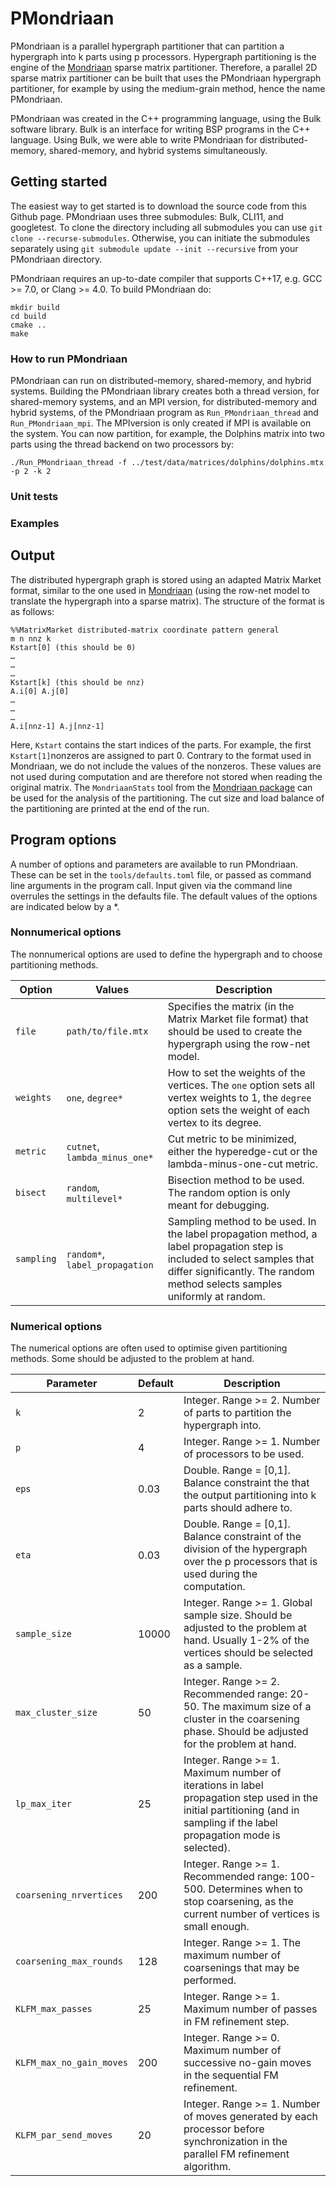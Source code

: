 # PMondriaan

PMondriaan is a parallel hypergraph partitioner that can partition a hypergraph into k parts using p processors. Hypergraph partitioning is the engine of the [Mondriaan](https://webspace.science.uu.nl/~bisse101/Mondriaan/Docs/USERS_GUIDE.html) sparse matrix partitioner. Therefore, a parallel 2D sparse matrix partitioner can be built that uses the PMondriaan hypergraph partitioner, for example by using the medium-grain method, hence the name PMondriaan.

PMondriaan was created in the C++ programming language, using the Bulk software library. Bulk is an interface for writing BSP programs in the C++ language. Using Bulk, we were able to write PMondriaan for distributed-memory, shared-memory, and hybrid systems simultaneously. 

## Getting started

The easiest way to get started is to download the source code from this Github page. PMondriaan uses three submodules: Bulk, CLI11, and googletest. To clone the directory including all submodules you can use `git clone --recurse-submodules`. Otherwise, you can initiate the submodules separately using `git submodule update --init --recursive` from your PMondriaan directory.

PMondriaan requires an up-to-date compiler that supports C++17, e.g. GCC >= 7.0, or Clang >= 4.0. To build PMondriaan do:

    mkdir build
    cd build
    cmake ..
    make

### How to run PMondriaan

PMondriaan can run on distributed-memory, shared-memory, and hybrid systems. Building the PMondriaan library creates both a thread version, for shared-memory systems, and an MPI version, for distributed-memory and hybrid systems, of the PMondriaan program as `Run_PMondriaan_thread` and `Run_PMondriaan_mpi`. The MPIversion is only created if MPI is available on the system. You can now partition, for example, the Dolphins matrix into two parts using the thread backend on two processors by:

    ./Run_PMondriaan_thread -f ../test/data/matrices/dolphins/dolphins.mtx -p 2 -k 2

### Unit tests
### Examples

## Output

The distributed hypergraph graph is stored using an adapted Matrix Market format, similar to the one used in [Mondriaan](https://webspace.science.uu.nl/~bisse101/Mondriaan/Docs/USERS_GUIDE.html) (using the row-net model to translate the hypergraph into a sparse matrix). The structure of the format is as follows:

```
%%MatrixMarket distributed-matrix coordinate pattern general
m n nnz k
Kstart[0] (this should be 0)
…
…
…
Kstart[k] (this should be nnz)
A.i[0] A.j[0]
…
…
…
A.i[nnz-1] A.j[nnz-1]
```
Here, `Kstart` contains the start indices of the parts. For example, the first `Kstart[1]`nonzeros are assigned to part 0.  Contrary to the format used in Mondriaan, we do not include the values of the nonzeros. These values are not used during computation and are therefore not stored when reading the original matrix.  The `MondriaanStats` tool from the [Mondriaan package](https://webspace.science.uu.nl/~bisse101/Mondriaan/Docs/USERS_GUIDE.html) can be used for the analysis of the partitioning. The cut size and load balance of the partitioning are printed at the end of the run.

## Program options

A number of options and parameters are available to run PMondriaan. These can be set in the `tools/defaults.toml` file, or passed as command line arguments in the program call. Input given via the command line overrules the settings in the defaults file. The default values of the options are indicated below by a \*.

### Nonnumerical options

The nonnumerical options are used to define the hypergraph and to choose partitioning methods.

Option | Values | Description
------------ | ------------- | ------------- 
`file` | `path/to/file.mtx` | Specifies the matrix (in the Matrix Market file format) that should be used to create the hypergraph using the row-net model.
`weights` | `one`, `degree*` | How to set the weights of the vertices. The `one` option sets all vertex weights to 1, the `degree` option sets the weight of each vertex to its degree.
`metric` | `cutnet`, `lambda_minus_one*` | Cut metric to be minimized, either the hyperedge-cut or the lambda-minus-one-cut metric.
`bisect` | `random`, `multilevel*` | Bisection method to be used. The random option is only meant for debugging.
`sampling` | `random*`, `label_propagation` | Sampling method to be used. In the label propagation method, a label propagation step is included to select samples that differ significantly. The random method selects samples uniformly at random.

### Numerical options

The numerical options are often used to optimise given partitioning methods. Some should be adjusted to the problem at hand.

Parameter | Default | Description
------------ | ------------- | ------------- 
`k` | 2 | Integer. Range >= 2. Number of parts to partition the hypergraph into.
`p` | 4 | Integer. Range >= 1. Number of processors to be used.
`eps` | 0.03 | Double. Range = [0,1]. Balance constraint the that the output partitioning into k parts should adhere to.
`eta` | 0.03 | Double. Range = [0,1]. Balance constraint of the division of the hypergraph over the p processors that is used during the computation.
`sample_size` | 10000 | Integer. Range >= 1. Global sample size. Should be adjusted to the problem at hand. Usually 1-2% of the vertices should be selected as a sample.
`max_cluster_size` | 50 | Integer. Range >= 2. Recommended range: 20-50. The maximum size of a cluster in the coarsening phase. Should be adjusted for the problem at hand.
`lp_max_iter` | 25 | Integer. Range >= 1. Maximum number of iterations in label propagation step used in the initial partitioning (and in sampling if the label propagation mode is selected).
`coarsening_nrvertices` | 200 | Integer. Range >= 1. Recommended range: 100-500. Determines when to stop coarsening, as the current number of vertices is small enough.
`coarsening_max_rounds` | 128 | Integer. Range >= 1. The maximum number of coarsenings that may be performed.
`KLFM_max_passes` | 25 | Integer. Range >= 1. Maximum number of passes in FM refinement step.
`KLFM_max_no_gain_moves` | 200 | Integer. Range >= 0. Maximum number of successive no-gain moves in the sequential FM refinement.
`KLFM_par_send_moves` | 20 | Integer. Range >= 1. Number of moves generated by each processor before synchronization in the parallel FM refinement algorithm.
